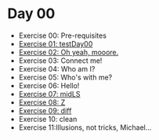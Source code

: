 # Day 00

- Exercise 00: Pre-requisites
- [Exercise 01: testDay00](https://github.com/therootsixtyfour/42/tree/main/day00/ex01 "ex01")
- [Exercise 02: Oh yeah, mooore.](https://github.com/therootsixtyfour/42/tree/main/day00/ex02 "ex02")
- Exercise 03: Connect me!
- Exercise 04: Who am I?
- Exercise 05: Who's with me?
- Exercise 06: Hello!
- [Exercise 07: midLS](https://github.com/therootsixtyfour/42/tree/main/day00/ex07 "ex07")
- [Exercise 08: Z](https://github.com/therootsixtyfour/42/tree/main/day00/ex08 "ex08")
- [Exercise 09: diff](https://github.com/therootsixtyfour/42/tree/main/day00/ex09 "ex09")
- Exercise 10: clean
- Exercise 11:Illusions, not tricks, Michael...